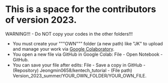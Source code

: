 # This is a space for the contributors of version 2023.

WARNING!!! - Do NOT copy your codes in the other folders!!!

- You must create your """OWN""" folder (a new path) like "JK" to upload and manage your work via [Google Colaboratory](https://colab.research.google.com).
- You open a new file via GitHub in Google Colab: File - Open Notebook - GitHub.
- You can save your file after edits: File - Save a copy in GitHub - (Repository) Jeongmin0658/kentech_tutorial - (File path) Version_2023_summer/YOUR_OWN_FOLDER/YOUR_OWN_FILE.
